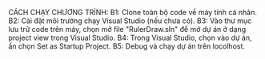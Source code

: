 CÁCH CHẠY CHƯƠNG TRÌNH:
B1: Clone toàn bộ code về máy tính cá nhân.
B2: Cài đặt môi trường chạy Visual Studio (nếu chưa có).
B3: Vào thư mục lưu trữ code trên máy, chọn mở file "RulerDraw.sln" để mở dự án ở dạng project view trong Visual Studio.
B4: Trong Visual Studio, chọn vào dự án, ấn chọn Set as Startup Project.
B5: Debug và chạy dự án trên locolhost.
